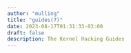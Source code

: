 ```yaml
---
author: "mulling"
title: "guides(7)"
date: 2023-08-17T01:31:33-03:00
draft: false
description: The Kernel Hacking Guides
---
```

